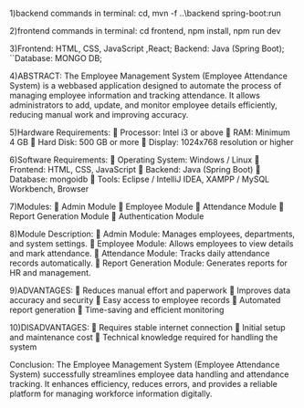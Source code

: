 1)backend commands in terminal:
cd,
mvn -f ..\backend spring-boot:run


2)frontend commands in terminal:
cd frontend,
npm install,
npm run dev
                                                                                                                             
3)Frontend: HTML, CSS, JavaScript ,React;
Backend: Java (Spring Boot);
``Database: MONGO DB;
                           

4)ABSTRACT:
The Employee Management System
(Employee Attendance System) is a webbased application designed to automate
the process of managing employee
information and tracking attendance. It
allows administrators to add, update, and
monitor employee details efficiently,
reducing manual work and improving
accuracy.


5)Hardware Requirements:
 Processor: Intel i3 or above
 RAM: Minimum 4 GB
 Hard Disk: 500 GB or more
 Display: 1024x768 resolution or higher


6)Software Requirements:
 Operating System: Windows / Linux
 Frontend: HTML, CSS, JavaScript
 Backend: Java (Spring Boot)
 Database: mongoidb
 Tools: Eclipse / IntelliJ IDEA, XAMPP
/ MySQL Workbench, Browser


7)Modules:
 Admin Module
 Employee Module
 Attendance Module
 Report Generation Module
 Authentication Module


8)Module Description:
 Admin Module: Manages employees,
departments, and system settings.
 Employee Module: Allows employees
to view details and mark
attendance.
 Attendance Module: Tracks daily
attendance records automatically.
 Report Generation Module:
Generates reports for HR and
management.


9)ADVANTAGES:
 Reduces manual effort and paperwork
 Improves data accuracy and security
 Easy access to employee records
 Automated report generation
 Time-saving and efficient monitoring

10)DISADVANTAGES:
 Requires stable internet connection
 Initial setup and maintenance cost
 Technical knowledge required for
handling the system

Conclusion:
The Employee Management System
(Employee Attendance System)
successfully streamlines employee
data handling and attendance
tracking. It enhances efficiency,
reduces errors, and provides a
reliable platform for managing
workforce information digitally.
